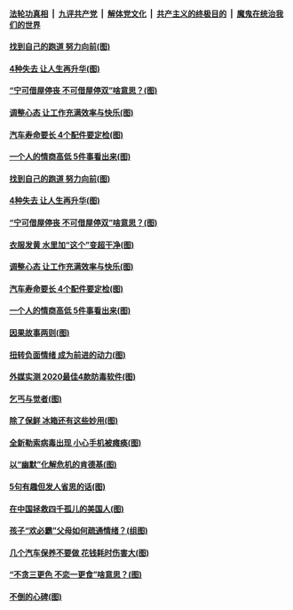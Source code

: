 

####  [法轮功真相](../../../../basic/blob/master/README.md?t=10172102) &nbsp;|&nbsp; [九评共产党](../../../../9ping.md/blob/master/README.md?t=10172102) &nbsp;|&nbsp; [解体党文化](../../../../jtdwh.md/blob/master/README.md?t=10172102)  &nbsp;|&nbsp; [共产主义的终极目的](../../../../gczydzjmd.md/blob/master/README.md?t=10172102) &nbsp;|&nbsp; [魔鬼在统治我们的世界](../../../../mgztzwmdsj.md/blob/master/README.md?t=10172102) 

#### [找到自己的跑道 努力向前(图)](../pages/p8/947358.md?t=10172102) 

#### [4种失去 让人生再升华(图)](../pages/p8/949543.md?t=10172102) 

#### [“宁可借屋停丧 不可借屋停双”啥意思？(图)](../pages/p8/949528.md?t=10172102) 

#### [调整心态 让工作充满效率与快乐(图)](../pages/p8/947354.md?t=10172102) 

#### [汽车寿命要长 4个配件要定检(图)](../pages/p8/949456.md?t=10172102) 

#### [一个人的情商高低 5件事看出来(图)](../pages/p8/949446.md?t=10172102) 

#### [找到自己的跑道 努力向前(图)](../pages/p8/947358.md?t=10172102) 

#### [4种失去 让人生再升华(图)](../pages/p8/949543.md?t=10172102) 

#### [“宁可借屋停丧 不可借屋停双”啥意思？(图)](../pages/p8/949528.md?t=10172102) 

#### [衣服发黄 水里加“这个”变超干净(图)](../pages/p8/949379.md?t=10172102) 

#### [调整心态 让工作充满效率与快乐(图)](../pages/p8/947354.md?t=10172102) 

#### [汽车寿命要长 4个配件要定检(图)](../pages/p8/949456.md?t=10172102) 

#### [一个人的情商高低 5件事看出来(图)](../pages/p8/949446.md?t=10172102) 

#### [因果故事两则(图)](../pages/p8/949159.md?t=10172102) 

#### [扭转负面情绪 成为前进的动力(图)](../pages/p8/947348.md?t=10172102) 

#### [外媒实测 2020最佳4款防毒软件(图)](../pages/p8/949348.md?t=10172102) 

#### [乞丐与觉者(图)](../pages/p8/949261.md?t=10172102) 

#### [除了保鲜 冰箱还有这些妙用(图)](../pages/p8/949149.md?t=10172102) 

#### [全新勒索病毒出现 小心手机被瘫痪(图)](../pages/p8/949250.md?t=10172102) 

#### [以“幽默”化解危机的肯德基(图)](../pages/p8/945899.md?t=10172102) 

#### [5句有趣但发人省思的话(图)](../pages/p8/949158.md?t=10172102) 

#### [在中国拯救四千孤儿的美国人(图)](../pages/p8/948584.md?t=10172102) 

#### [孩子“欢必霸”父母如何疏通情绪？(组图)](../pages/p8/949127.md?t=10172102) 

#### [几个汽车保养不要做 花钱耗时伤害大(图)](../pages/p8/949124.md?t=10172102) 

#### [“不贪三更色 不恋一更食”啥意思？(图)](../pages/p8/949091.md?t=10172102) 

#### [不倒的心碑(图)](../pages/p8/948396.md?t=10172102) 

